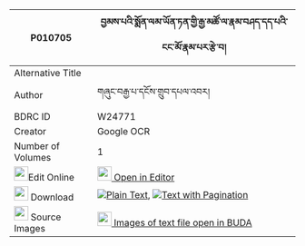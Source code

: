 |P010705|བྱམས་པའི་སྨོན་ལམ་ཡོན་ཏན་གྱི་རྒྱ་མཚོ་ལ་རྣམ་བཤད་དད་པའི་ངང་མོ་རྣམ་པར་རྩེ་བ། 
| --- | --- 
|Alternative Title |
|Author| གཞུང་བརྒྱ་པ་དངོས་གྲུབ་དཔལ་འབར།
|BDRC ID | W24771
|Creator | Google OCR
|Number of Volumes| 1
|<img width="25" src="https://img.icons8.com/color/25/000000/edit-property.png">Edit Online| [<img width="25" src="https://avatars.githubusercontent.com/u/45091458?s=200&v=4"> Open in Editor](http://editor.openpecha.org/P010705)
|<img width="25" src="https://img.icons8.com/fluent/48/000000/download-2.png"/>  Download | [![](https://img.icons8.com/color/20/000000/txt.png)Plain Text](https://github.com/Openpecha/P010705/releases/download/v1/jampa_i_monlam_yonten_gyi_gyat_plain_P010705.zip), [![](https://img.icons8.com/color/20/000000/txt.png)Text with Pagination](https://github.com/Openpecha/P010705/releases/download/v1/jampa_i_monlam_yonten_gyi_gyat_pages_P010705.zip)
|<img width="25" src="https://img.icons8.com/plasticine/100/000000/pictures-folder.png"/>  Source Images | [<img width="25" src="https://library.bdrc.io/icons/BUDA-small.svg"> Images of text file open in BUDA](https://library.bdrc.io/show/bdr:W24771)